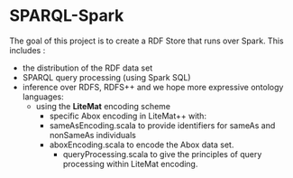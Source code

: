 # SPARQL-Spark
The goal of this project is to create a RDF Store that runs over Spark.
This includes :
- the distribution of the RDF data set
- SPARQL query processing (using Spark SQL) 
- inference over RDFS, RDFS++ and we hope more expressive ontology languages:
   - using the **LiteMat** encoding scheme
       - specific Abox encoding in LiteMat++ with:
	 - sameAsEncoding.scala to provide identifiers for sameAs and nonSameAs individuals
	 - aboxEncoding.scala to encode the Abox data set.
         - queryProcessing.scala to give the principles of query processing within LiteMat encoding.
 
